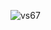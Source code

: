 ![vs67](https://user-images.githubusercontent.com/84230279/126891433-c92f0325-3931-427b-aafc-7d10a4d81aaa.PNG)
